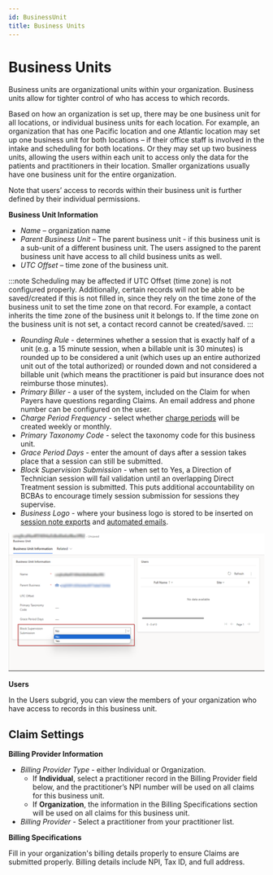 ```yaml
---
id: BusinessUnit
title: Business Units
---
```

# Business Units

Business units are organizational units within your organization. Business units allow for tighter control of who has access to which records. 

Based on how an organization is set up, there may be one business unit for all locations, or individual business units for each location. For example, an organization that has one Pacific location and one Atlantic location may set up one business unit for both locations – if their office staff is involved in the intake and scheduling for both locations. Or they may set up two business units, allowing the users within each unit to access only the data for the patients and practitioners in their location. Smaller organizations usually have one business unit for the entire organization. 

Note that users’ access to records within their business unit is further defined by their individual permissions.

**Business Unit Information**

- *Name* – organization name
- *Parent Business Unit* – The parent business unit - if this business unit is a sub-unit of a different business unit. The users assigned to the parent business unit have access to all child business units as well.
- *UTC Offset* – time zone of the business unit. 

:::note
Scheduling may be affected if UTC Offset (time zone) is not configured properly. Additionally, certain records will not be able to be saved/created if this is not filled in, since they rely on the time zone of the business unit to set the time zone on that record. For example, a contact inherits the time zone of the business unit it belongs to. If the time zone on the business unit is not set, a contact record cannot be created/saved.
:::

- *Rounding Rule* - determines whether a session that is exactly half of a unit (e.g. a 15 minute session, when a billable unit is 30 minutes) is rounded up to be considered a unit (which uses up an entire authorized unit out of the total authorized) or rounded down and not considered a billable unit (which means the practitioner is paid but insurance does not reimburse those minutes).
- *Primary Biller* - a user of the system, included on the Claim for when Payers have questions regarding Claims. An email address and phone number can be configured on the user.
- *Charge Period Frequency* - select whether [charge periods](../Billing/ChargePeriods.md) will be created weekly or monthly.
- *Primary Taxonomy Code* - select the taxonomy code for this business unit.
- *Grace Period Days* - enter the amount of days after a session takes place that a session can still be submitted.
- *Block Supervision Submission* -  when set to Yes, a Direction of Technician session will fail validation until an overlapping Direct Treatment session is submitted. This puts additional accountability on BCBAs to encourage timely session submission for sessions they supervise.
- *Business Logo* - where your business logo is stored to be inserted on [session note exports](../Patients/Overview.md/#export-patient-session-notes) and [automated emails](../Patients/Connection.md/#primary-contact-engagement-emails).

<img src ="/img/BUblockSupervision.png" width="700"/>

**Users**

In the Users subgrid, you can view the members of your organization who have access to records in this business unit.

## Claim Settings

**Billing Provider Information**

- *Billing Provider Type* - either Individual or Organization. 
    - If **Individual**, select a practitioner record in the Billing Provider field below, and the practitioner’s NPI number will be used on all claims for this business unit. 
    - If **Organization**, the information in the Billing Specifications section will be used on all claims for this business unit.
- *Billing Provider* - Select a practitioner from your practitioner list.

**Billing Specifications**

Fill in your organization's billing details properly to ensure Claims are submitted properly. Billing details include NPI, Tax ID, and full address.
